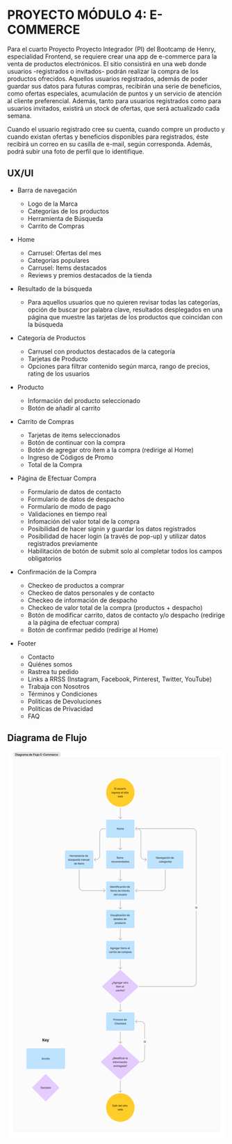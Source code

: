 # PROYECTO MÓDULO 4: E-COMMERCE

Para el cuarto Proyecto Proyecto Integrador (PI) del Bootcamp de Henry, especialidad Frontend, se requiere crear una app de e-commerce para la venta de productos electrónicos. El sitio consistirá en una web donde usuarios -registrados o invitados- podrán realizar la compra de los productos ofrecidos. Aquellos usuarios registrados, además de poder guardar sus datos para futuras compras, recibirán una serie de beneficios, como ofertas especiales, acumulación de puntos y un servicio de atención al cliente preferencial. Además, tanto para usuarios registrados como para usuarios invitados, existirá un stock de ofertas, que será actualizado cada semana.

Cuando el usuario registrado cree su cuenta, cuando compre un producto y cuando existan ofertas y beneficios disponibles para registrados, éste recibirá un correo en su casilla de e-mail, según corresponda. Además, podrá subir una foto de perfil que lo identifique.

## UX/UI

- Barra de navegación
    - Logo de la Marca
    - Categorías de los productos
    - Herramienta de Búsqueda
    - Carrito de Compras

- Home
    - Carrusel: Ofertas del mes
    - Categorías populares
    - Carrusel: Items destacados
    - Reviews y premios destacados de la tienda

- Resultado de la búsqueda
    - Para aquellos usuarios que no quieren revisar todas las categorías, opción de buscar por palabra clave, resultados desplegados en una página que muestre las tarjetas de los productos que coincidan con la búsqueda

- Categoría de Productos
    - Carrusel con productos destacados de la categoría
    - Tarjetas de Producto
    - Opciones para filtrar contenido según marca, rango de precios, rating de los usuarios

- Producto
    - Información del producto seleccionado
    - Botón de añadir al carrito

- Carrito de Compras
    - Tarjetas de items seleccionados
    - Botón de continuar con la compra
    - Botón de agregar otro ítem a la compra (redirige al Home)
    - Ingreso de Códigos de Promo
    - Total de la Compra

- Página de Efectuar Compra
    - Formulario de datos de contacto
    - Formulario de datos de despacho
    - Formulario de modo de pago
    - Validaciones en tiempo real
    - Infomación del valor total de la compra
    - Posibilidad de hacer signin y guardar los datos registrados
    - Posibilidad de hacer login (a través de pop-up) y utilizar datos registrados previamente
    - Habilitación de botón de submit solo al completar todos los campos obligatorios

- Confirmación de la Compra
    - Checkeo de productos a comprar
    - Checkeo de datos personales y de contacto
    - Checkeo de información de despacho
    - Checkeo de valor total de la compra (productos + despacho)
    - Botón de modificar carrito, datos de contacto y/o despacho (redirige a la página de efectuar compra)
    - Botón de confirmar pedido (redirige al Home)

- Footer
    - Contacto
    - Quiénes somos
    - Rastrea tu pedido
    - Links a RRSS (Instagram, Facebook, Pinterest, Twitter, YouTube)
    - Trabaja con Nosotros
    - Términos y Condiciones
    - Políticas de Devoluciones
    - Políticas de Privacidad
    - FAQ

## Diagrama de Flujo

![Diagrama de Flujo](diagramaFlujo.png)